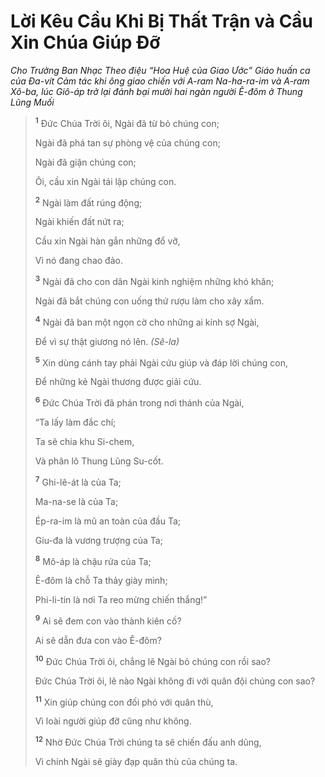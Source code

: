 # Lời Kêu Cầu Khi Bị Thất Trận và Cầu Xin Chúa Giúp Ðỡ

_Cho Trưởng Ban Nhạc Theo điệu “Hoa Huệ của Giao Ước” Giáo huấn ca của Ða-vít Cảm tác khi ông giao chiến với A-ram Na-ha-ra-im và A-ram Xô-ba, lúc Giô-áp trở lại đánh bại mười hai ngàn người Ê-đôm ở Thung Lũng Muối_

> <sup><b>1</b></sup> Ðức Chúa Trời ôi, Ngài đã từ bỏ chúng con;
>
> Ngài đã phá tan sự phòng vệ của chúng con;
>
> Ngài đã giận chúng con;
>
> Ôi, cầu xin Ngài tái lập chúng con.
>
> <sup><b>2</b></sup> Ngài làm đất rúng động;
>
> Ngài khiến đất nứt ra;
>
> Cầu xin Ngài hàn gắn những đổ vỡ,
>
> Vì nó đang chao đảo.
>
> <sup><b>3</b></sup> Ngài đã cho con dân Ngài kinh nghiệm những khó khăn;
>
> Ngài đã bắt chúng con uống thứ rượu làm cho xây xẩm.
>
> <sup><b>4</b></sup> Ngài đã ban một ngọn cờ cho những ai kính sợ Ngài,
>
> Ðể vì sự thật giương nó lên. _(Sê-la)_
>
> <sup><b>5</b></sup> Xin dùng cánh tay phải Ngài cứu giúp và đáp lời chúng con,
>
> Ðể những kẻ Ngài thương được giải cứu.
>
> <sup><b>6</b></sup> Ðức Chúa Trời đã phán trong nơi thánh của Ngài,
>
> “Ta lấy làm đắc chí;
>
> Ta sẽ chia khu Si-chem,
>
> Và phân lô Thung Lũng Su-cốt.
>
> <sup><b>7</b></sup> Ghi-lê-át là của Ta;
>
> Ma-na-se là của Ta;
>
> Ép-ra-im là mũ an toàn của đầu Ta;
>
> Giu-đa là vương trượng của Ta;
>
> <sup><b>8</b></sup> Mô-áp là chậu rửa của Ta;
>
> Ê-đôm là chỗ Ta thảy giày mình;
>
> Phi-li-tin là nơi Ta reo mừng chiến thắng!”
>
> <sup><b>9</b></sup> Ai sẽ đem con vào thành kiên cố?
>
> Ai sẽ dẫn đưa con vào Ê-đôm?
>
> <sup><b>10</b></sup> Ðức Chúa Trời ôi, chẳng lẽ Ngài bỏ chúng con rồi sao?
>
> Ðức Chúa Trời ôi, lẽ nào Ngài không đi với quân đội chúng con sao?
>
> <sup><b>11</b></sup> Xin giúp chúng con đối phó với quân thù,
>
> Vì loài người giúp đỡ cũng như không.
>
> <sup><b>12</b></sup> Nhờ Ðức Chúa Trời chúng ta sẽ chiến đấu anh dũng,
>
> Vì chính Ngài sẽ giày đạp quân thù của chúng ta.
